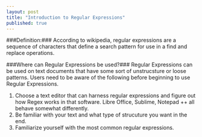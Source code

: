 ```yaml
---
layout: post
title: "Introduction to Regular Expressions"
published: true
---
```


###Definition:### According to wikipedia, regular expressions are a sequence of characters that define a search pattern for use in a find and replace operations.

###Where can Regular Expressions be used?###
Regular Expressions can be used on text documents that have some sort of unstrucsture or loose patterns. Users need to be aware of the following before beginning to use Regular Expressions.
1. Choose a text editor that can harness regular expressions and figure out how Regex works in that software. Libre Office, Sublime, Notepad ++ all behave somewhat differently.
2. Be familiar with your text and what type of strucuture you want in the end. 
3. Familiarize yourself with the most common regular expressions.
